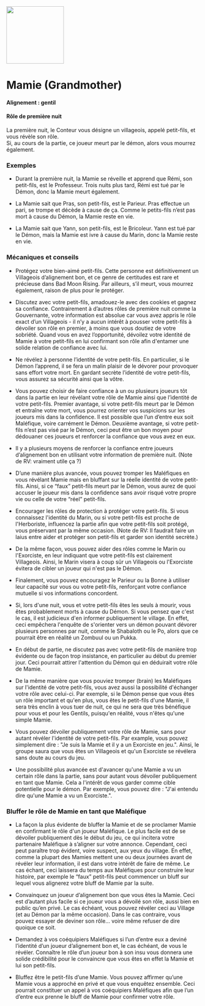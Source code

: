 <img src="https://github.com/brain-academy/wiki/blob/master/blood-on-the-clocktower/img/grandmother.png?raw=true" height="150"> 

# Mamie (Grandmother)

#### Alignement : gentil

#### Rôle de première nuit

La première nuit, le Conteur vous désigne un villageois, appelé petit-fils, et vous révèle son rôle.
<br/>
Si, au cours de la partie, ce joueur meurt par le démon, alors vous mourrez également.


### Exemples

- Durant la première nuit, la Mamie se réveille et apprend que Rémi, son petit-fils, est le Professeur. Trois nuits plus tard, Rémi est tué par le Démon, donc la Mamie meurt également.

- La Mamie sait que Pras, son petit-fils, est le Parieur. Pras effectue un pari, se trompe et décède à cause de ça. Comme le petits-fils n’est pas mort à cause du Démon, la Mamie reste en vie.

- La Mamie sait que Yann, son petit-fils, est le Bricoleur. Yann est tué par le Démon, mais la Mamie est ivre à cause du Marin, donc la Mamie reste en vie.


### Mécaniques et conseils

- Protégez votre bien-aimé petit-fils. Cette personne est définitivement un Villageois d’alignement bon, et ce genre de certitudes est rare et précieuse dans Bad Moon Rising. Par ailleurs, s’il meurt, vous mourrez également, raison de plus pour le protéger.

- Discutez avec votre petit-fils, amadouez-le avec des cookies et gagnez sa confiance. Contrairement à d’autres rôles de première nuit comme la Gouvernante, votre information est absolue car vous avez appris le rôle exact d’un Villageois - il n’y a aucun intérêt à pousser votre petit-fils à dévoiler son rôle en premier, à moins que vous doutiez de votre sobriété. Quand vous en avez l’opportunité, dévoilez votre identité de Mamie à votre petit-fils en lui confirmant son rôle afin d'entamer une solide relation de confiance avec lui.

- Ne révélez à personne l’identité de votre petit-fils. En particulier, si le Démon l’apprend, il se fera un malin plaisir de le dévorer pour provoquer sans effort votre mort. En gardant secrète l’identité de votre petit-fils, vous assurez sa sécurité ainsi que la vôtre.

- Vous pouvez choisir de faire confiance à un ou plusieurs joueurs tôt dans la partie en leur révélant votre rôle de Mamie ainsi que l’identité de votre petit-fils. Premier avantage, si votre petit-fils meurt par le Démon et entraîne votre mort, vous pourrez orienter vos suspicions sur les joueurs mis dans la confidence. Il est possible que l’un d’entre eux soit Maléfique, voire carrément le Démon. Deuxième avantage, si votre petit-fils n’est pas visé par le Démon, ceci peut être un bon moyen pour dédouaner ces joueurs et renforcer la confiance que vous avez en eux.

- Il y a plusieurs moyens de renforcer la confiance entre joueurs d’alignement bon en utilisant votre information de première nuit. (Note de RV: vraiment utile ça ?)

- D’une manière plus avancée, vous pouvez tromper les Maléfiques en vous révélant Mamie mais en bluffant sur la réelle identité de votre petit-fils. Ainsi, si ce “faux” petit-fils meurt par le Démon, vous aurez de quoi accuser le joueur mis dans la confidence sans avoir risqué votre propre vie ou celle de votre “réel” petit-fils.

- Encourager les rôles de protection à protéger votre petit-fils. Si vous connaissez l'identité du Marin, ou si votre petit-fils est proche de l'Herboriste, influencez la partie afin que votre petit-fils soit protégé, vous préservant par la même occasion. (Note de RV: Il faudrait faire un laius entre aider et protéger son petit-fils et garder son identité secrète.)

- De la même façon, vous pouvez aider des rôles comme le Marin ou l'Exorciste, en leur indiquant que votre petit-fils est clairement Villageois. Ainsi, le Marin visera à coup sûr un Villageois ou l'Exorciste évitera de cibler un joueur qui n'est pas le Démon.

- Finalement, vous pouvez encouragez le Parieur ou la Bonne à utiliser leur capacité sur vous ou votre petit-fils, renforçant votre confiance mutuelle si vos informations concordent.

- Si, lors d'une nuit, vous et votre petit-fils êtes les seuls à mourir, vous êtes probablement morts à cause du Démon. Si vous pensez que c'est le cas, il est judicieux d'en informer publiquement le village. En effet, ceci empêchera l'enquête de s'orienter vers un démon pouvant dévorer plusieurs personnes par nuit, comme le Shabaloth ou le Po, alors que ce pourrait être en réalité un Zombuul ou un Pukka.

- En début de partie, ne discutez pas avec votre petit-fils de manière trop évidente ou de façon trop insistance, en particulier au début du premier jour. Ceci pourrait attirer l'attention du Démon qui en déduirait votre rôle de Mamie.

- De la même manière que vous pouviez tromper (brain) les Maléfiques sur l'identité de votre petit-fils, vous avez aussi la possibilité d'échanger votre rôle avec celui-ci. Par exemple, si le Démon pense que vous êtes un rôle important et qu'en plus, vous êtes le petit-fils d'une Mamie, il sera très enclin à vous tuer de nuit, ce qui ne sera que très bénéfique pour vous et pour les Gentils, puisqu'en réalité, vous n'êtes qu'une simple Mamie.

- Vous pouvez dévoiler publiquement votre rôle de Mamie, sans pour autant révéler l'identité de votre petit-fils. Par example, vous pouvez simplement dire : "Je suis la Mamie et il y a un Exorciste en jeu.". Ainsi, le groupe saura que vous êtes un Villageois et qu'un Exorciste se révélera sans doute au cours du jeu. 

- Une possibilité plus avancée est d'avancer qu'une Mamie a vu un certain rôle dans la partie, sans pour autant vous dévoiler publiquement en tant que Mamie. Cela a l'intérêt de vous garder comme cible potentielle pour le démon. Par exemple, vous pouvez dire : "J'ai entendu dire qu'une Mamie a vu un Exorciste.". 

### Bluffer le rôle de Mamie en tant que Maléfique

- La façon la plus évidente de bluffer la Mamie et de se proclamer Mamie en confirmant le rôle d'un joueur Maléfique. Le plus facile est de se dévoiler publiquement dès le début du jeu, ce qui incitera votre partenaire Maléfique à s’aligner sur votre annonce. Cependant, ceci peut paraître trop évident, voire suspect, aux yeux du village. En effet, comme la plupart des Mamies mettent une ou deux journées avant de révéler leur information, il est dans votre intérêt de faire de même. Le cas échant, ceci laissera du temps aux Maléfiques pour construire leur histoire, par exemple le “faux” petit-fils peut commencer un bluff sur lequel vous alignerez votre bluff de Mamie par la suite.

- Convainquez un joueur d’alignement bon que vous êtes la Mamie. Ceci est d’autant plus facile si ce joueur vous a dévoilé son rôle, aussi bien en public qu’en privé. Le cas échéant, vous pouvez révéler ceci au Village (et au Démon par la même occasion). Dans le cas contraire, vous pouvez essayer de deviner son rôle… voire même refuser de dire quoique ce soit.

- Demandez à vos coéquipiers Maléfiques si l’un d’entre eux a deviné l’identité d’un joueur d’alignement bon et, le cas échéant, de vous le révéler. Connaître le rôle d’un joueur bon à son insu vous donnera une solide crédibilité pour le convaincre que vous êtes en effet la Mamie et lui son petit-fils.

- Bluffez être le petit-fils d’une Mamie. Vous pouvez affirmer qu’une Mamie vous a approché en privé et que vous enquêtez ensemble. Ceci pourrait constituer un appel à vos coéquipiers Maléfiques afin que l’un d’entre eux prenne le bluff de Mamie pour confirmer votre rôle.

